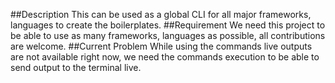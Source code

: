 ##Description
    This can be used as a global CLI for all major frameworks, languages to create the boilerplates.
##Requirement
    We need this project to be able to use as many frameworks, languages as possible, all contributions are welcome.
##Current Problem
    While using the commands live outputs are not available right now, we need the commands execution to be able to send output to the terminal live.
